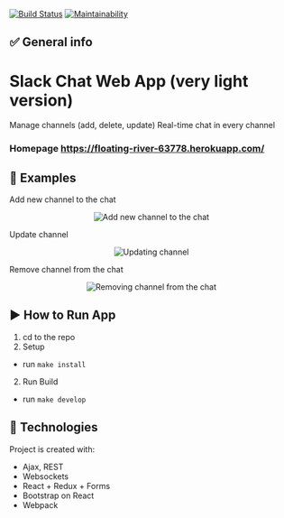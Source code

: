 [![Build Status](https://travis-ci.org/helenkyryliuk/project-lvl4-s415.svg?branch=master)](https://travis-ci.org/helenkyryliuk/project-lvl4-s415)
[![Maintainability](https://api.codeclimate.com/v1/badges/450443cb1d18ee21bffa/maintainability)](https://codeclimate.com/github/helenkyryliuk/project-lvl4-s415/maintainability)

## :white_check_mark: General info

# Slack Chat Web App (very light version)

Manage channels (add, delete, update)
Real-time chat in every channel

### Homepage https://floating-river-63778.herokuapp.com/

## :file_folder: Examples

Add new channel to the chat

<p align="center">
  <img alt="Add new channel to the chat" src="https://user-images.githubusercontent.com/29301041/60162318-65d6f200-984d-11e9-9eaa-ce9ba6fad89a.gif"></p>

Update channel 

<p align="center">
  <img alt="Updating channel" src=""></p>

Remove channel from the chat

<p align="center">
  <img alt="Removing channel from the chat" src="https://user-images.githubusercontent.com/29301041/60162696-2a88f300-984e-11e9-99eb-83b82d2c866b.gif">
</p>

## :arrow_forward: How to Run App

1. cd to the repo
2. Setup
  - run `make install`
2. Run Build
  - run `make develop`

## :hammer: Technologies

Project is created with:

* Ajax, REST
* Websockets
* React + Redux + Forms
* Bootstrap on React
* Webpack
